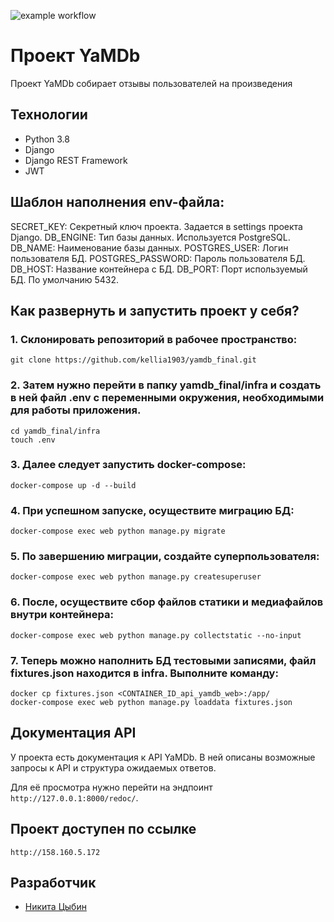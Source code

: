 ![example workflow](https://github.com/kellia1903/yamdb_final/actions/workflows/yamdb_workflow.yml/badge.svg)

Проект YaMDb
========================================================
Проект YaMDb собирает отзывы пользователей на произведения
## Технологии
- Python 3.8
- Django
- Django REST Framework
- JWT

## Шаблон наполнения env-файла:
  SECRET_KEY: Секретный ключ проекта. Задается в settings проекта Django.
  DB_ENGINE: Тип базы данных. Используется PostgreSQL.
  DB_NAME: Наименование базы данных.
  POSTGRES_USER: Логин пользователя БД.
  POSTGRES_PASSWORD: Пароль пользователя БД.
  DB_HOST: Название контейнера с БД.
  DB_PORT: Порт используемый БД. По умолчанию 5432.

## Как развернуть и запустить проект у себя? ##
### 1. Склонировать репозиторий в рабочее пространство: ###
```
git clone https://github.com/kellia1903/yamdb_final.git
```
### 2. Затем нужно перейти в папку yamdb_final/infra и создать в ней файл .env с переменными окружения, необходимыми для работы приложения. ###
```
cd yamdb_final/infra
touch .env
```
### 3. Далее следует запустить docker-compose: ###
```
docker-compose up -d --build
```
### 4. При успешном запуске, осуществите миграцию БД: ###
```
docker-compose exec web python manage.py migrate
```
### 5. По завершению миграции, создайте суперпользователя: ###
```
docker-compose exec web python manage.py createsuperuser
```
### 6. После, осуществите сбор файлов статики и медиафайлов внутри контейнера: ###
```
docker-compose exec web python manage.py collectstatic --no-input
```
### 7. Теперь можно наполнить БД тестовыми записями, файл fixtures.json находится в infra. Выполните команду: ###
```
docker cp fixtures.json <CONTAINER_ID_api_yamdb_web>:/app/
docker-compose exec web python manage.py loaddata fixtures.json
```

## Документация API ##
У проекта есть документация к API YaMDb. В ней описаны возможные запросы к API и структура ожидаемых ответов.

Для её просмотра нужно перейти на эндпоинт `http://127.0.0.1:8000/redoc/`.

## Проект доступен по ссылке ##

    http://158.160.5.172

## Разработчик ##
  - [Никита Цыбин](https://github.com/kellia1903)
